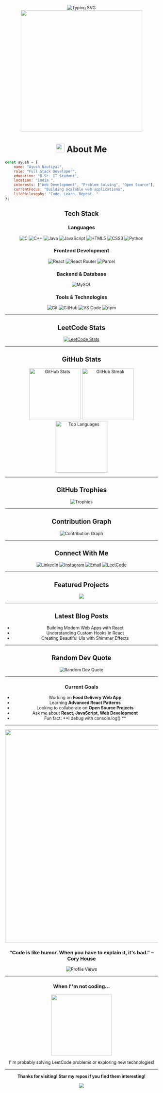 <div align="center">
  <img src="https://readme-typing-svg.herokuapp.com?font=Fira+Code&size=32&duration=2800&pause=2000&color=00FF00&center=true&vCenter=true&width=940&lines=Hey+there!+I'm+Ayush+Nautiyal+;Full+Stack+Developer+;Open+Source+Enthusiast+;Always+Learning+New+Things+" alt="Typing SVG" />
</div>

<div align="center">
  <img src="https://user-images.githubusercontent.com/74038190/212750147-854a394f-fee9-4080-9770-78a4b7ece53f.gif" width="400">
</div>

<h1 align="center">
  <img src="https://media.giphy.com/media/hvRJCLFzcasrR4ia7z/giphy.gif" width="28">
  About Me
</h1>

```javascript
const ayush = {
    name: "Ayush Nautiyal",
    role: "Full Stack Developer",
    education: "B.Sc. IT Student",
    location: "India ",
    interests: ["Web Development", "Problem Solving", "Open Source"],
    currentFocus: "Building scalable web applications",
    lifePhilosophy: "Code. Learn. Repeat. "
};
```

<div align="center">

##  Tech Stack

###  Languages
![C](https://img.shields.io/badge/C-00599C?style=for-the-badge&logo=c&logoColor=white)
![C++](https://img.shields.io/badge/C++-00599C?style=for-the-badge&logo=c%2B%2B&logoColor=white)
![Java](https://img.shields.io/badge/Java-ED8B00?style=for-the-badge&logo=openjdk&logoColor=white)
![JavaScript](https://img.shields.io/badge/JavaScript-F7DF1E?style=for-the-badge&logo=javascript&logoColor=black)
![HTML5](https://img.shields.io/badge/HTML5-E34F26?style=for-the-badge&logo=html5&logoColor=white)
![CSS3](https://img.shields.io/badge/CSS3-1572B6?style=for-the-badge&logo=css3&logoColor=white)
![Python](https://img.shields.io/badge/Python-3776AB?style=for-the-badge&logo=python&logoColor=white)

###  Frontend Development
![React](https://img.shields.io/badge/React-20232A?style=for-the-badge&logo=react&logoColor=61DAFB)
![React Router](https://img.shields.io/badge/React_Router-CA4245?style=for-the-badge&logo=react-router&logoColor=white)
![Parcel](https://img.shields.io/badge/Parcel-E8B500?style=for-the-badge&logo=parcel&logoColor=white)

###  Backend & Database
![MySQL](https://img.shields.io/badge/MySQL-4479A1?style=for-the-badge&logo=mysql&logoColor=white)

###  Tools & Technologies
![Git](https://img.shields.io/badge/Git-F05032?style=for-the-badge&logo=git&logoColor=white)
![GitHub](https://img.shields.io/badge/GitHub-181717?style=for-the-badge&logo=github&logoColor=white)
![VS Code](https://img.shields.io/badge/VS_Code-007ACC?style=for-the-badge&logo=visual-studio-code&logoColor=white)
![npm](https://img.shields.io/badge/npm-CB3837?style=for-the-badge&logo=npm&logoColor=white)

</div>

---

<div align="center">

##  LeetCode Stats

[![LeetCode Stats](https://leetcard.jacoblin.cool/ayushnautiyal16?theme=dark&font=Ubuntu&ext=heatmap)](https://leetcode.com/ayushnautiyal16)

</div>

---

<div align="center">

##  GitHub Stats

<img src="https://github-readme-stats.vercel.app/api?username=ayushnautiyal-16&show_icons=true&theme=tokyonight&hide_border=true&count_private=true" alt="GitHub Stats" height="170"/>
<img src="https://github-readme-streak-stats.herokuapp.com/?user=ayushnautiyal-16&theme=tokyonight&hide_border=true" alt="GitHub Streak" height="170"/>

<img src="https://github-readme-stats.vercel.app/api/top-langs/?username=ayushnautiyal-16&layout=compact&theme=tokyonight&hide_border=true&langs_count=8" alt="Top Languages" height="170"/>

</div>

---

<div align="center">

##  GitHub Trophies

<img src="https://github-profile-trophy.vercel.app/?username=ayushnautiyal-16&theme=tokyonight&no-frame=true&row=1&column=7" alt="Trophies"/>

</div>

---

<div align="center">

##  Contribution Graph

<img src="https://github-readme-activity-graph.vercel.app/graph?username=ayushnautiyal-16&theme=tokyo-night&hide_border=true&area=true" alt="Contribution Graph"/>

</div>

---

<div align="center">

##  Connect With Me

[![LinkedIn](https://img.shields.io/badge/LinkedIn-0077B5?style=for-the-badge&logo=linkedin&logoColor=white)](https://linkedin.com/in/ayushnautiyal)
[![Instagram](https://img.shields.io/badge/Instagram-E4405F?style=for-the-badge&logo=instagram&logoColor=white)](https://instagram.com/ayushnautiyal)
[![Email](https://img.shields.io/badge/Email-D14836?style=for-the-badge&logo=gmail&logoColor=white)](mailto:ayushnautiyal75098@gmail.com)
[![LeetCode](https://img.shields.io/badge/LeetCode-FFA116?style=for-the-badge&logo=leetcode&logoColor=white)](https://leetcode.com/ayushnautiyal16)

</div>

---

<div align="center">

##  Featured Projects

<a href="https://github.com/ayushnautiyal-16/SnapMeal">
  <img src="https://github-readme-stats.vercel.app/api/pin/?username=ayushnautiyal-16&repo=SnapMeal&theme=tokyonight&hide_border=true" />
</a>

</div>

---

<div align="center">

##  Latest Blog Posts

<!-- BLOG-POST-LIST:START -->
-  Building Modern Web Apps with React
-  Understanding Custom Hooks in React
-  Creating Beautiful UIs with Shimmer Effects
<!-- BLOG-POST-LIST:END -->

</div>

---

<div align="center">

##  Random Dev Quote

<img src="https://quotes-github-readme.vercel.app/api?type=horizontal&theme=tokyonight" alt="Random Dev Quote"/>

</div>

---

<div align="center">

###  Current Goals

-  Working on **Food Delivery Web App**
-  Learning **Advanced React Patterns**
-  Looking to collaborate on **Open Source Projects**
-  Ask me about **React, JavaScript, Web Development**
-  Fun fact: **I debug with console.log() **

</div>

---

<div align="center">

<img src="https://user-images.githubusercontent.com/74038190/212284100-561aa473-3905-4a80-b561-0d28506553ee.gif" width="700">

###  "Code is like humor. When you have to explain it, it's bad." – Cory House

![Profile Views](https://komarev.com/ghpvc/?username=ayushnautiyal-16&color=blueviolet&style=for-the-badge)

</div>

---

<div align="center">

###  When I''m not coding...

<img src="https://media.giphy.com/media/LmNwrBhejkK9EFP504/giphy.gif" width="200"/>

I''m probably solving LeetCode problems or exploring new technologies! 

</div>

---

<div align="center">

**Thanks for visiting!  Star my repos if you find them interesting!**

<img src="https://raw.githubusercontent.com/Trilokia/Trilokia/379277808c61ef204768a61bbc5d25bc7798ccf1/bottom_header.svg" />

</div>

